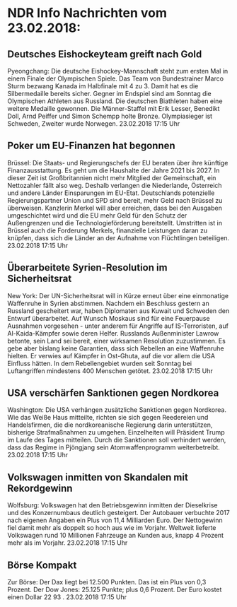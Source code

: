 # NDR Info Nachrichten vom 23.02.2018:


## Deutsches Eishockeyteam greift nach Gold
Pyeongchang:	Die deutsche Eishockey-Mannschaft steht zum ersten Mal in einem Finale der Olympischen Spiele. Das Team von Bundestrainer Marco Sturm bezwang Kanada im Halbfinale mit 4 zu 3. Damit hat es die Silbermedaille bereits sicher. Gegner im Endspiel sind am Sonntag die Olympischen Athleten aus Russland. Die deutschen Biathleten haben eine weitere Medaille gewonnen. Die Männer-Staffel mit Erik Lesser, Benedikt Doll, Arnd Peiffer und Simon Schempp holte Bronze. Olympiasieger ist Schweden, Zweiter wurde Norwegen. 23.02.2018 17:15 Uhr 

## Poker um EU-Finanzen hat begonnen
Brüssel:	Die Staats- und Regierungschefs der EU beraten über ihre künftige Finanzausstattung. Es geht um die Haushalte der Jahre 2021 bis 2027. In dieser Zeit ist Großbritannien nicht mehr Mitglied der Gemeinschaft, ein Nettozahler fällt also weg. Deshalb verlangen die Niederlande, Österreich und andere Länder Einsparungen im EU-Etat. Deutschlands potenzielle Regierungspartner Union und SPD sind bereit, mehr Geld nach Brüssel zu überweisen. Kanzlerin Merkel will aber erreichen, dass bei den Ausgaben umgeschichtet wird und die EU mehr Geld für den Schutz der Außengrenzen und die Technologieförderung bereitstellt. Umstritten ist in Brüssel auch die Forderung Merkels, finanzielle Leistungen daran zu knüpfen, dass sich die Länder an der Aufnahme von Flüchtlingen beteiligen. 23.02.2018 17:15 Uhr 

## Überarbeitete Syrien-Resolution im Sicherheitsrat
New York: Der UN-Sicherheitsrat will in Kürze erneut über eine einmonatige Waffenruhe in Syrien abstimmen. Nachdem ein Beschluss gestern an Russland gescheitert war, haben Diplomaten aus Kuwait und Schweden den Entwurf überarbeitet. Auf Wunsch Moskaus sind für eine Feuerpause Ausnahmen vorgesehen - unter anderem für Angriffe auf IS-Terroristen, auf Al-Kaida-Kämpfer sowie deren Helfer. Russlands Außenminister Lawrow betonte, sein Land sei bereit, einer wirksamen Resolution zuzustimmen. Es gebe aber bislang keine Garantien, dass sich Rebellen an eine Waffenruhe hielten. Er verwies auf Kämpfer in Ost-Ghuta, auf die vor allem die USA Einfluss hätten. In dem Rebellengebiet wurden seit Sonntag bei Luftangriffen mindestens 400 Menschen getötet. 23.02.2018 17:15 Uhr 

## USA verschärfen Sanktionen gegen Nordkorea
Washington:	Die USA verhängen zusätzliche Sanktionen gegen Nordkorea. Wie das Weiße Haus mitteilte, richten sie sich gegen Reedereien und Handelsfirmen, die die nordkoreanische Regierung darin unterstützen, bisherige Strafmaßnahmen zu umgehen. Einzelheiten will Präsident Trump im Laufe des Tages mitteilen. Durch die Sanktionen soll verhindert werden, dass das Regime in Pjöngjang sein Atomwaffenprogramm weiterbetreibt. 23.02.2018 17:15 Uhr 

## Volkswagen inmitten von Skandalen mit Rekordgewinn
Wolfsburg: 	Volkswagen hat den Betriebsgewinn inmitten der Dieselkrise und des Konzernumbaus deutlich gesteigert. Der Autobauer verbuchte 2017 nach eigenen Angaben ein Plus von 11,4 Milliarden Euro. Der Nettogewinn fiel damit mehr als doppelt so hoch aus wie im Vorjahr. Weltweit lieferte Volkswagen rund 10 Millionen Fahrzeuge an Kunden aus, knapp 4 Prozent mehr als im Vorjahr. 23.02.2018 17:15 Uhr 

## Börse Kompakt
Zur Börse: Der Dax liegt bei  12.500  Punkten. Das ist ein Plus von  0,3  Prozent. Der Dow Jones:  25.125  Punkte; plus  0,6  Prozent. Der Euro kostet einen Dollar  22 93 . 23.02.2018 17:15 Uhr 
